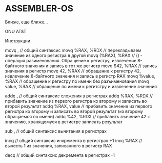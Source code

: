 # ASSEMBLER-OS 
Ближе, еще ближе...

GNU AT&T

Инструкции

movq <src>, <dst> // общий синтаксис
  movq %RAX, %RDX // перекладываем значение из одного регистра в другой
  movq (%RAX), %RАX // () - операция разименования. Обращение к регистру, извлечение 8-байтного значения и запись в тот же регистр
  movq $42, %RАX // запись значения в регистр
  movq 42, %RАX // обращение к регистру 42, извлечение 8-байтного значения и запись в регистр RAX
  movq %value, %RАX // обращение к регистру по имени без разъименования
  movq value, %RАX // обращение по имени к регитстру и извлечение значения
  
addq <src>, <dst> // общий синтаксис сложения в регистрах
  addq %RAX, %RDX // прибавить значение из первого регистра ко второму и записать во второй результат
  addq %RAX, value // прибавить значение из первого регистра ко второму и записать во второй результат (ко второму обращаемся по имени)
  addq %42, %RDX // прибавить значение 42 к значению, хранящемуся в регистре записать результат

sub <src>, <dst> // общий синтаксис вычитания в регистрах
  
incq <op> // общий синтаксис инкремента в регистрах +1
  incq %RAX // вычесть 1 из значения, записанного в регистр RAX

decq <op> // общий синтаксис декремента в регистрах -1

